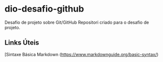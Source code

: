 # dio-desafio-github
Desafio de projeto sobre Git/GitHub
Repositori criado para o desafio de projeto.


## Links Úteis

[Sintaxe Básica Markdown (https://www.markdownguide.org/basic-syntax/)
